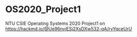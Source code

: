 # OS2020_Project1
NTU CSIE Operating Systems 2020 Project1 on https://hackmd.io/@Ue96nvjESj2XsDXw532-qA/ryYqceUrU
